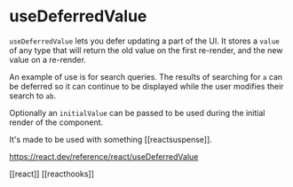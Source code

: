 # useDeferredValue

`useDeferredValue` lets you defer updating a part of the UI.
It stores a `value` of any type that will return the old value on the first re-render, and the new value on a re-render.

An example of use is for search queries. The results of searching for `a` can be deferred so it can continue to be displayed while the user modifies their search to `ab`.

Optionally an `initialValue` can be passed to be used during the initial render of the component.

It's made to be used with something [[reactsuspense]].

https://react.dev/reference/react/useDeferredValue

[[react]]
[[reacthooks]]